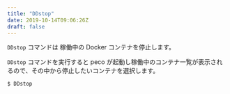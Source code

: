 ```yaml
---
title: "DDstop"
date: 2019-10-14T09:06:26Z
draft: false
---
```


``DDstop`` コマンドは 稼働中の Docker コンテナを停止します。

``DDstop`` コマンドを実行すると peco が起動し稼働中のコンテナ一覧が表示されるので、その中から停止したいコンテナを選択します。

```bash
$ DDstop
```